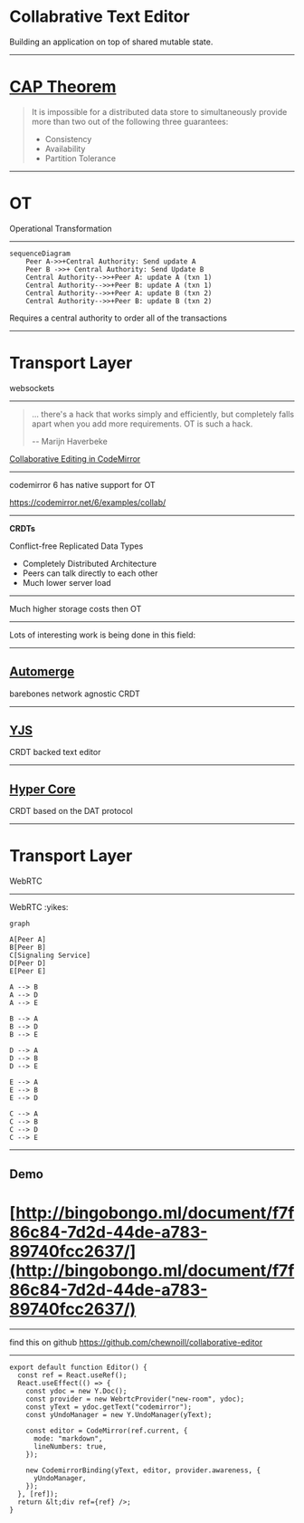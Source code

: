 
# Collabrative Text Editor

Building an application on top of shared mutable state.

---

# [CAP Theorem](https://en.wikipedia.org/wiki/CAP_theorem)

<div>

>
> It is impossible for a distributed
> data store to simultaneously provide
> more than two out of the following
> three guarantees:
>
>
> * Consistency
> * Availability
> * Partition Tolerance

</div>

---

<div>

# OT

Operational Transformation

</div>

---


```mermaid
sequenceDiagram
    Peer A->>+Central Authority: Send update A
    Peer B ->>+ Central Authority: Send Update B
    Central Authority-->>+Peer A: update A (txn 1)
    Central Authority-->>+Peer B: update A (txn 1)
    Central Authority-->>+Peer A: update B (txn 2)
    Central Authority-->>+Peer B: update B (txn 2)
```

Requires a central authority to order all of the transactions

---

# Transport Layer

websockets

---

> ... there's a hack that works simply and efficiently,
> but completely falls apart when you add more
> requirements. OT is such a hack.
>
> -- Marijn Haverbeke


[Collaborative Editing in CodeMirror](https://marijnhaverbeke.nl/blog/collaborative-editing-cm.html)

---

codemirror 6 has native support for OT

https://codemirror.net/6/examples/collab/

---

<strong>CRDTs</strong>

Conflict-free Replicated Data Types

* Completely Distributed Architecture
* Peers can talk directly to each other
* Much lower server load

---

Much higher storage costs then OT

---

Lots of interesting work is being done in this field:

---

## [Automerge](https://github.com/automerge/automerge)

barebones network agnostic CRDT

---

## [YJS](https://github.com/yjs/yjs)

CRDT backed text editor

---

## [Hyper Core](https://hypercore-protocol.org/)

CRDT based on the DAT protocol

---

# Transport Layer

WebRTC

---

WebRTC :yikes:

```mermaid
graph

A[Peer A]
B[Peer B]
C[Signaling Service]
D[Peer D]
E[Peer E]

A --> B
A --> D
A --> E

B --> A
B --> D
B --> E

D --> A
D --> B
D --> E

E --> A
E --> B
E --> D

C --> A
C --> B
C --> D
C --> E

```

---

## Demo

# [http://bingobongo.ml/document/f7f86c84-7d2d-44de-a783-89740fcc2637/](http://bingobongo.ml/document/f7f86c84-7d2d-44de-a783-89740fcc2637/)

---

find this on github
https://github.com/chewnoill/collaborative-editor



---


```
export default function Editor() {
  const ref = React.useRef();
  React.useEffect(() => {
    const ydoc = new Y.Doc();
    const provider = new WebrtcProvider("new-room", ydoc);
    const yText = ydoc.getText("codemirror");
    const yUndoManager = new Y.UndoManager(yText);

    const editor = CodeMirror(ref.current, {
      mode: "markdown",
      lineNumbers: true,
    });

    new CodemirrorBinding(yText, editor, provider.awareness, {
      yUndoManager,
    });
  }, [ref]);
  return &lt;div ref={ref} />;
}
```
